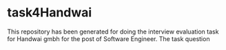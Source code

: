 # task4Handwai
This repository has been generated for doing the interview evaluation task for Handwai gmbh for the post of Software Engineer. The task question
